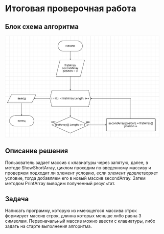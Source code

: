 # Итоговая проверочная работа

## Блок схема алгоритма

![diagram](./diagram.PNG)

## Описание решения

Пользователь задает массив с клавиатуры через запятую, далее, в методе ShowShortArray, циклом проходим по введенному массиву
и проверяем подходит ли элемент условию, если элемент удовлетворяет условие, тогда добавляем его в новый массив secondArray.
Затем методом PrintArray выводим полученный результат.

## Задача

Написать программу, которую из имеющегося массива строк 
формирует массив строк, длинна которых меньше либо равна 3 символам.
Первоначальный массив можно ввести с клавиатуры, либо задать на старте
выполнения алгоритма.
